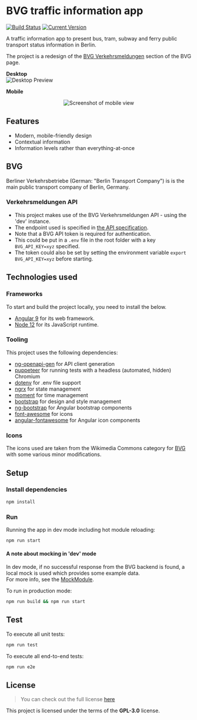 # BVG traffic information app
[![Build Status](https://img.shields.io/endpoint.svg?url=https%3A%2F%2Factions-badge.atrox.dev%2Folof-nord%2Fbvg-traffic-information-app%2Fbadge&label=build&logo=none)](https://actions-badge.atrox.dev/olof-nord/bvg-traffic-information-app/goto?ref=master)
[![Current Version](https://img.shields.io/badge/version-0.3.0-green.svg)](https://github.com/olof-nord/bvg-traffic-information-app)

A traffic information app to present bus, tram, subway and ferry public transport status information in Berlin.

The project is a redesign of the [BVG Verkehrsmeldungen](https://www.bvg.de/de/Fahrinfo/Verkehrsmeldungen) section of the BVG page.

**Desktop**  
![Desktop Preview](https://github.com/olof-nord/bvg-traffic-information-app/raw/master/assets/Screenshot_desktop.png)

**Mobile**  
<p align="center">
  <img src="https://github.com/olof-nord/bvg-traffic-information-app/raw/master/assets/Screenshot_mobile.png" alt="Screenshot of mobile view"/>
</p>

## Features
- Modern, mobile-friendly design
- Contextual information
- Information levels rather than everything-at-once

## BVG
Berliner Verkehrsbetriebe (German: "Berlin Transport Company") is is the main public transport company of Berlin, Germany.

### Verkehrsmeldungen API
- This project makes use of the BVG Verkehrsmeldungen API - using the 'dev' instance.
- The endpoint used is specified in [the API specification](https://github.com/olof-nord/bvg-traffic-information-app/blob/master/api/spec.yaml).
- Note that a BVG API token is required for authentication. 
- This could be put in a `.env` file in the root folder with a key `BVG_API_KEY=xyz` specified.
- The token could also be set by setting the environment variable `export BVG_API_KEY=xyz` before starting.

## Technologies used
### Frameworks
To start and build the project locally, you need to install the below.
- [Angular 9](https://github.com/angular/angular) for its web framework.
- [Node 12](https://github.com/nodejs/node) for its JavaScript runtime.

### Tooling
This project uses the following dependencies:
- [ng-openapi-gen](https://github.com/cyclosproject/ng-openapi-gen) for API client generation
- [puppeteer](https://github.com/puppeteer/puppeteer) for running tests with a headless (automated, hidden) Chromium
- [dotenv](https://github.com/motdotla/dotenv) for .env file support
- [ngrx](https://github.com/ngrx/platform) for state management
- [moment](https://github.com/moment/moment) for time management
- [bootstrap](https://github.com/twbs/bootstrap) for design and style management
- [ng-bootstrap](https://github.com/ng-bootstrap/ng-bootstrap) for Angular bootstrap components
- [font-awesome](https://github.com/FortAwesome/Font-Awesome) for icons
- [angular-fontawesome](https://github.com/FortAwesome/angular-fontawesome) for Angular icon components

### Icons
The icons used are taken from the Wikimedia Commons category for [BVG](https://commons.wikimedia.org/wiki/Category:Berliner_Verkehrsbetriebe)
with some various minor modifications.

## Setup
### Install dependencies 
```sh
npm install
```

### Run
Running the app in dev mode including hot module reloading:  
```sh
npm run start
```

#### A note about mocking in 'dev' mode
In dev mode, if no successful response from the BVG backend is found, a local mock is used
which provides some example data.  
For more info, see the [MockModule](https://github.com/olof-nord/bvg-traffic-information-app/blob/master/traffic-information-app/src/app/config/mock/mock.module.ts). 

To run in production mode:  
```sh
npm run build && npm run start
```

## Test
To execute all unit tests:  
```sh
npm run test
```

To execute all end-to-end tests:  
```sh
npm run e2e
```

## License
>You can check out the full license [here](https://github.com/olof-nord/bvg-traffic-information-app/blob/master/LICENSE)

This project is licensed under the terms of the **GPL-3.0** license.
